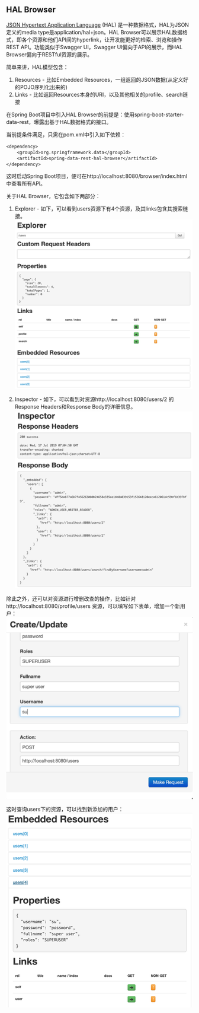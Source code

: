 ## HAL Browser

[JSON Hypertext Application Language](http://stateless.co/hal_specification.html) (HAL) 是一种数据格式，HAL为JSON定义的media type是application/hal+json。HAL Browser可以展示HAL数据格式，即各个资源和他们API间的hyperlink，让开发能更好的检索、浏览和操作REST API。功能类似于Swagger UI，Swagger UI偏向于API的展示，而HAL Browser偏向于RESTful资源的展示。

简单来讲，HAL模型包含：

1. Resources - 比如Embedded Resources，一组返回的JSON数据(从定义好的POJO序列化出来的)
2. Links - 比如返回Resources本身的URI，以及其他相关的profile、search链接

在Spring Boot项目中引入HAL Browser的前提是：使用spring-boot-starter-data-rest，曝露出基于HAL数据格式的接口。

当前提条件满足，只需在pom.xml中引入如下依赖：
```
<dependency>
    <groupId>org.springframework.data</groupId>
    <artifactId>spring-data-rest-hal-browser</artifactId>
</dependency>
```

这时启动Spring Boot项目，便可在http://localhost:8080/browser/index.html 中查看所有API。

关于HAL Browser，它包含如下两部分：
1. Explorer - 如下，可以看到users资源下有4个资源，及其links包含其搜索链接。
![explorer](./pix/explorer.png)

2. Inspector - 如下，可以看到对资源http://localhost:8080/users/2 的Response Headers和Response Body的详细信息。
![inspector](./pix/inspector.png)

除此之外，还可以对资源进行增删改查的操作，比如针对http://localhost:8080/profile/users 资源，可以填写如下表单，增加一个新用户：
![form](./pix/form.png)

这时查询users下的资源，可以找到新添加的用户：
![users](./pix/users.png)

